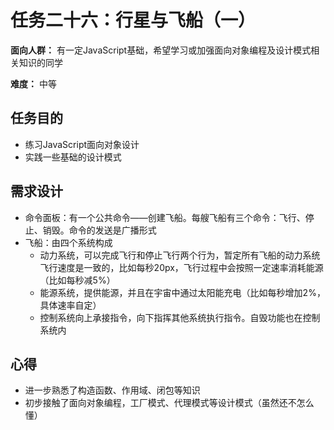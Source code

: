 # 任务二十六：行星与飞船（一）

**面向人群：**
有一定JavaScript基础，希望学习或加强面向对象编程及设计模式相关知识的同学

**难度：**
中等

## 任务目的
- 练习JavaScript面向对象设计
- 实践一些基础的设计模式

## 需求设计
- 命令面板：有一个公共命令——创建飞船。每艘飞船有三个命令：飞行、停止、销毁。命令的发送是广播形式
- 飞船：由四个系统构成
    - 动力系统，可以完成飞行和停止飞行两个行为，暂定所有飞船的动力系统飞行速度是一致的，比如每秒20px，飞行过程中会按照一定速率消耗能源（比如每秒减5%）
    - 能源系统，提供能源，并且在宇宙中通过太阳能充电（比如每秒增加2%，具体速率自定）
    - 控制系统向上承接指令，向下指挥其他系统执行指令。自毁功能也在控制系统内

## 心得
- 进一步熟悉了构造函数、作用域、闭包等知识
- 初步接触了面向对象编程，工厂模式、代理模式等设计模式（虽然还不怎么懂）